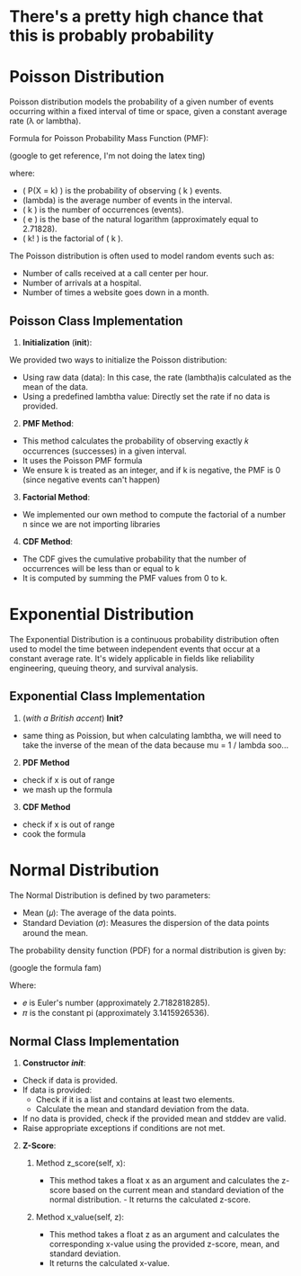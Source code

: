 # There's a pretty high chance that this is probably probability


# Poisson Distribution

Poisson distribution models the probability of a given number of events occurring within a fixed interval of time or space, given a constant average rate (λ or lambtha).

Formula for Poisson Probability Mass Function (PMF):

(google to get reference, I'm not doing the latex ting)

where:
- \( P(X = k) \) is the probability of observing \( k \) events.
- (lambda) is the average number of events in the interval.
- \( k \) is the number of occurrences (events).
- \( e \) is the base of the natural logarithm (approximately equal to 2.71828).
- \( k! \) is the factorial of \( k \).


The Poisson distribution is often used to model random events such as:

- Number of calls received at a call center per hour.
- Number of arrivals at a hospital.
- Number of times a website goes down in a month.

## Poisson Class Implementation
1. **Initialization** (__init__):

We provided two ways to initialize the Poisson distribution:
- Using raw data (data): In this case, the rate (lambtha)is calculated as the mean of the data.
- Using a predefined lambtha value: Directly set the rate if no data is provided.

2. **PMF Method**:
- This method calculates the probability of observing exactly 𝑘 occurrences (successes) in a given interval.
- It uses the Poisson PMF formula
- We ensure k is treated as an integer, and if k is negative, the PMF is 0 (since negative events can't happen)

3. **Factorial Method**:
- We implemented our own method to compute the factorial of a number n since we are not importing libraries

4. **CDF Method**:
- The CDF gives the cumulative probability that the number of occurrences will be less than or equal to k
- It is computed by summing the PMF values from 0 to k.

# Exponential Distribution
The Exponential Distribution is a continuous probability distribution often used to model the time between independent events that occur at a constant average rate. It's widely applicable in fields like reliability engineering, queuing theory, and survival analysis.

## Exponential Class Implementation

1. (*with a British accent*) **Init?**

- same thing as Poission, but when calculating lambtha, we will need to take the inverse of the mean of the data because mu = 1 / lambda soo...

2. **PDF Method**
- check if x is out of range
- we mash up the formula

3. **CDF Method**
- check if x is out of range
- cook the formula

# Normal Distribution
The Normal Distribution is defined by two parameters:

- Mean (𝜇): The average of the data points.
- Standard Deviation (𝜎): Measures the dispersion of the data points around the mean.

The probability density function (PDF) for a normal distribution is given by:

(google the formula fam)

Where:

- 𝑒 is Euler's number (approximately 2.7182818285).
- 𝜋 is the constant pi (approximately 3.1415926536).

## Normal Class Implementation

1. **Constructor** *___init___*:

- Check if data is provided.
- If data is provided:
  - Check if it is a list and contains at least two elements.
  - Calculate the mean and standard deviation from the data.
- If no data is provided, check if the provided mean and stddev are valid.
- Raise appropriate exceptions if conditions are not met.

2. **Z-Score**:
    1. Method z_score(self, x):

        - This method takes a float x as an argument and calculates the z-score based on the current mean and standard deviation of the normal distribution. - It returns the calculated z-score.
    
    2. Method x_value(self, z):

        - This method takes a float z as an argument and calculates the corresponding x-value using the provided z-score, mean, and standard deviation. 
        - It returns the calculated x-value.